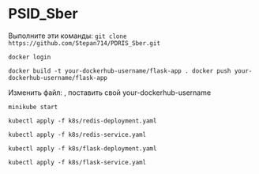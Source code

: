 # PSID_Sber

Выполните эти команды:
`git clone https://github.com/Stepan714/PDRIS_Sber.git`

`docker login`

`docker build -t your-dockerhub-username/flask-app .
docker push your-dockerhub-username/flask-app`

Изменить файл: , поставить свой your-dockerhub-username

`minikube start`

`kubectl apply -f k8s/redis-deployment.yaml`

`kubectl apply -f k8s/redis-service.yaml`

`kubectl apply -f k8s/flask-deployment.yaml`

`kubectl apply -f k8s/flask-service.yaml`
